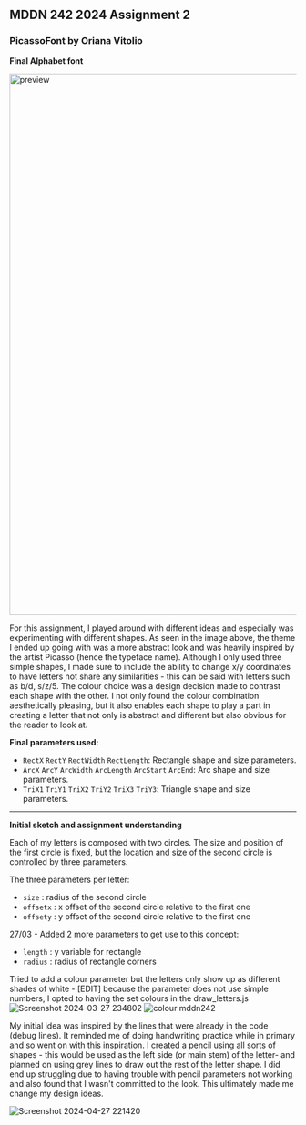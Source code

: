 ## MDDN 242 2024 Assignment 2

### PicassoFont by Oriana Vitolio

**Final Alphabet font**

<img width="952" alt="preview" src="https://github.com/23-2-DSDN242/parametric-letterforms-vitolioria/assets/147349823/8e2f7091-9803-4485-ab8a-ab92f9ea4f69">

For this assignment, I played around with different ideas and especially was experimenting with different shapes. As seen in the image above, the theme I ended up going with was a more abstract look and was heavily inspired by the artist Picasso (hence the typeface name). Although I only used three simple shapes, I made sure to include the ability to change x/y coordinates to have letters not share any similarities - this can be said with letters such as b/d, s/z/5. The colour choice was a design decision made to contrast each shape with the other. I not only found the colour combination aesthetically pleasing, but it also enables each shape to play a part in creating a letter that not only is abstract and different but also obvious for the reader to look at.

**Final parameters used:**
 * `RectX` `RectY` `RectWidth` `RectLength`: Rectangle shape and size parameters.
 * `ArcX` `ArcY` `ArcWidth` `ArcLength` `ArcStart` `ArcEnd`: Arc shape and size parameters.
 * `TriX1` `TriY1` `TriX2` `TriY2` `TriX3` `TriY3`: Triangle shape and size parameters.



---

   
**Initial sketch and assignment understanding**

Each of my letters is composed with two circles. The size and position of the first circle is fixed, but the location and size of the second circle is controlled by three parameters.

The three parameters per letter:
  * `size` : radius of the second circle
  * `offsetx` : x offset of the second circle relative to the first one
  * `offsety` : y offset of the second circle relative to the first one

27/03 - Added 2 more parameters to get use to this concept:
 * `length` : y variable for rectangle
 * `radius` : radius of rectangle corners

Tried to add a colour parameter but the letters only show up as different shades of white - [EDIT] because the parameter does not use simple numbers, I opted to having the set colours in the draw_letters.js 
![Screenshot 2024-03-27 234802](https://github.com/23-2-DSDN242/parametric-letterforms-vitolioria/assets/147349823/e864ae86-ceec-4c6d-bfc7-9970535bb2e2)
![colour mddn242](https://github.com/23-2-DSDN242/parametric-letterforms-vitolioria/assets/147349823/805ed967-7088-4127-9da0-56144fcfd904)

My initial idea was inspired by the lines that were already in the code (debug lines). It reminded me of doing handwriting practice while in primary and so went on with this inspiration. I created a pencil using all sorts of shapes - this would be used as the left side (or main stem) of the letter- and planned on using grey lines to draw out the rest of the letter shape. I did end up struggling due to having trouble with pencil parameters not working and also found that I wasn't committed to the look. This ultimately made me change my design ideas.

![Screenshot 2024-04-27 221420](https://github.com/23-2-DSDN242/parametric-letterforms-vitolioria/assets/147349823/21815e50-6833-4567-add7-3599a2d6e534)
